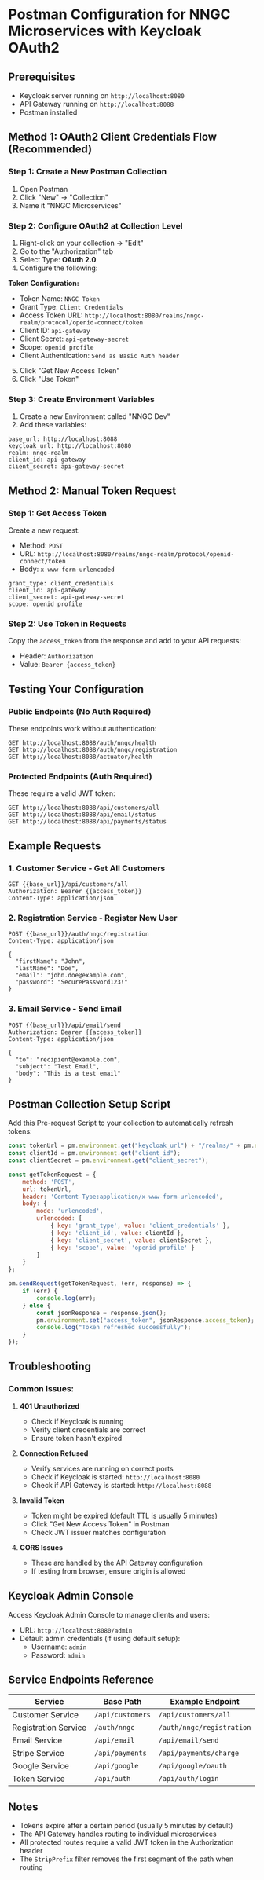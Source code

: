 # Postman Configuration for NNGC Microservices with Keycloak OAuth2

## Prerequisites
- Keycloak server running on `http://localhost:8080`
- API Gateway running on `http://localhost:8088`
- Postman installed

## Method 1: OAuth2 Client Credentials Flow (Recommended)

### Step 1: Create a New Postman Collection
1. Open Postman
2. Click "New" → "Collection"
3. Name it "NNGC Microservices"

### Step 2: Configure OAuth2 at Collection Level
1. Right-click on your collection → "Edit"
2. Go to the "Authorization" tab
3. Select Type: **OAuth 2.0**
4. Configure the following:

**Token Configuration:**
- Token Name: `NNGC Token`
- Grant Type: `Client Credentials`
- Access Token URL: `http://localhost:8080/realms/nngc-realm/protocol/openid-connect/token`
- Client ID: `api-gateway`
- Client Secret: `api-gateway-secret`
- Scope: `openid profile`
- Client Authentication: `Send as Basic Auth header`

5. Click "Get New Access Token"
6. Click "Use Token"

### Step 3: Create Environment Variables
1. Create a new Environment called "NNGC Dev"
2. Add these variables:
```
base_url: http://localhost:8088
keycloak_url: http://localhost:8080
realm: nngc-realm
client_id: api-gateway
client_secret: api-gateway-secret
```

## Method 2: Manual Token Request

### Step 1: Get Access Token
Create a new request:
- Method: `POST`
- URL: `http://localhost:8080/realms/nngc-realm/protocol/openid-connect/token`
- Body: `x-www-form-urlencoded`
```
grant_type: client_credentials
client_id: api-gateway
client_secret: api-gateway-secret
scope: openid profile
```

### Step 2: Use Token in Requests
Copy the `access_token` from the response and add to your API requests:
- Header: `Authorization`
- Value: `Bearer {access_token}`

## Testing Your Configuration

### Public Endpoints (No Auth Required)
These endpoints work without authentication:
```
GET http://localhost:8088/auth/nngc/health
GET http://localhost:8088/auth/nngc/registration
GET http://localhost:8088/actuator/health
```

### Protected Endpoints (Auth Required)
These require a valid JWT token:
```
GET http://localhost:8088/api/customers/all
GET http://localhost:8088/api/email/status
GET http://localhost:8088/api/payments/status
```

## Example Requests

### 1. Customer Service - Get All Customers
```
GET {{base_url}}/api/customers/all
Authorization: Bearer {{access_token}}
Content-Type: application/json
```

### 2. Registration Service - Register New User
```
POST {{base_url}}/auth/nngc/registration
Content-Type: application/json

{
  "firstName": "John",
  "lastName": "Doe",
  "email": "john.doe@example.com",
  "password": "SecurePassword123!"
}
```

### 3. Email Service - Send Email
```
POST {{base_url}}/api/email/send
Authorization: Bearer {{access_token}}
Content-Type: application/json

{
  "to": "recipient@example.com",
  "subject": "Test Email",
  "body": "This is a test email"
}
```

## Postman Collection Setup Script

Add this Pre-request Script to your collection to automatically refresh tokens:

```javascript
const tokenUrl = pm.environment.get("keycloak_url") + "/realms/" + pm.environment.get("realm") + "/protocol/openid-connect/token";
const clientId = pm.environment.get("client_id");
const clientSecret = pm.environment.get("client_secret");

const getTokenRequest = {
    method: 'POST',
    url: tokenUrl,
    header: 'Content-Type:application/x-www-form-urlencoded',
    body: {
        mode: 'urlencoded',
        urlencoded: [
            { key: 'grant_type', value: 'client_credentials' },
            { key: 'client_id', value: clientId },
            { key: 'client_secret', value: clientSecret },
            { key: 'scope', value: 'openid profile' }
        ]
    }
};

pm.sendRequest(getTokenRequest, (err, response) => {
    if (err) {
        console.log(err);
    } else {
        const jsonResponse = response.json();
        pm.environment.set("access_token", jsonResponse.access_token);
        console.log("Token refreshed successfully");
    }
});
```

## Troubleshooting

### Common Issues:

1. **401 Unauthorized**
   - Check if Keycloak is running
   - Verify client credentials are correct
   - Ensure token hasn't expired

2. **Connection Refused**
   - Verify services are running on correct ports
   - Check if Keycloak is started: `http://localhost:8080`
   - Check if API Gateway is started: `http://localhost:8088`

3. **Invalid Token**
   - Token might be expired (default TTL is usually 5 minutes)
   - Click "Get New Access Token" in Postman
   - Check JWT issuer matches configuration

4. **CORS Issues**
   - These are handled by the API Gateway configuration
   - If testing from browser, ensure origin is allowed

## Keycloak Admin Console

Access Keycloak Admin Console to manage clients and users:
- URL: `http://localhost:8080/admin`
- Default admin credentials (if using default setup):
  - Username: `admin`
  - Password: `admin`

## Service Endpoints Reference

| Service | Base Path | Example Endpoint |
|---------|-----------|------------------|
| Customer Service | `/api/customers` | `/api/customers/all` |
| Registration Service | `/auth/nngc` | `/auth/nngc/registration` |
| Email Service | `/api/email` | `/api/email/send` |
| Stripe Service | `/api/payments` | `/api/payments/charge` |
| Google Service | `/api/google` | `/api/google/oauth` |
| Token Service | `/api/auth` | `/api/auth/login` |

## Notes
- Tokens expire after a certain period (usually 5 minutes by default)
- The API Gateway handles routing to individual microservices
- All protected routes require a valid JWT token in the Authorization header
- The `StripPrefix` filter removes the first segment of the path when routing